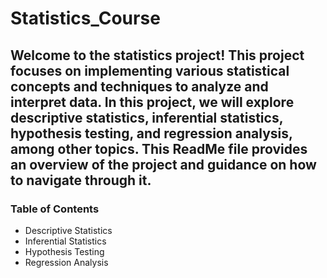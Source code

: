 # Statistics_Course

## Welcome to the statistics project! This project focuses on implementing various statistical concepts and techniques to analyze and interpret data. In this project, we will explore descriptive statistics, inferential statistics, hypothesis testing, and regression analysis, among other topics. This ReadMe file provides an overview of the project and guidance on how to navigate through it.

### Table of Contents
- Descriptive Statistics
- Inferential Statistics
- Hypothesis Testing
- Regression Analysis


